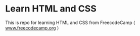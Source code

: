 # Learn HTML and CSS

This is repo for learning HTML and CSS from FreecodeCamp ( www.freecodecamp.org )


